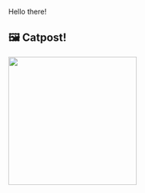 Hello there!



## 🖼️ Catpost!

<sub>
    <img src="https://cdn2.thecatapi.com/images/dga.jpg" height="256">
</sub>

